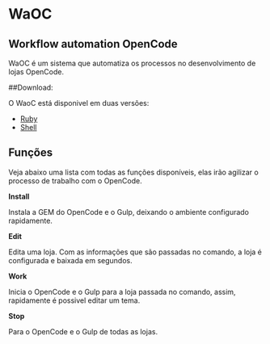 # WaOC
Workflow automation OpenCode
--------------------

WaOC é um sistema que automatiza os processos no desenvolvimento de lojas OpenCode.

##Download:

O WaoC está disponivel em duas versões:

- [Ruby](https://github.com/WaOC/WaOC-Ruby)
- [Shell](https://github.com/WaOC/WaOC-Shell)

## Funções

Veja abaixo uma lista com todas as funções disponíveis, elas irão agilizar o processo de trabalho com o OpenCode.

**Install**

Instala a GEM do OpenCode e o Gulp, deixando o ambiente configurado rapidamente.

**Edit**

Edita uma loja. Com as informações que são passadas no comando, a loja é configurada e baixada em segundos.

**Work**

Inicia o OpenCode e o Gulp para a loja passada no comando, assim, rapidamente é possivel editar um tema.

**Stop**

Para o OpenCode e o Gulp de todas as lojas.
